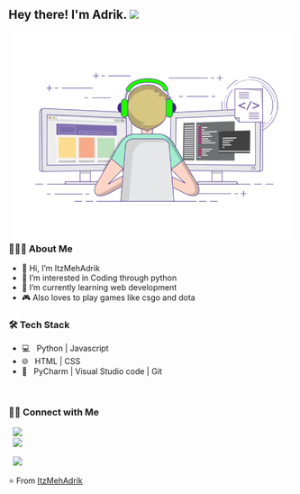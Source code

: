 <h2> Hey there! I'm Adrik. <img src="https://github.com/souvikguria98/souvikguria98/blob/master/Hi.gif" width="25"></h2>
<img align="right" alt="GIF" src="https://raw.githubusercontent.com/devSouvik/devSouvik/master/gif3.gif" width="500"/>

<h3> 👨🏻‍💻 About Me </h3>

- 👋 Hi, I’m ItzMehAdrik
- 👀 I’m interested in Coding through python 
- 🌱 I’m currently learning web development
- 🎮 Also loves to play games like csgo and dota

<h3>🛠 Tech Stack</h3>

- 💻 &nbsp; Python | Javascript  
- 🌐 &nbsp; HTML | CSS 
- 🔧 &nbsp; PyCharm | Visual Studio code | Git


<br>

<h3> 🤝🏻 Connect with Me </h3>

 
&nbsp; <a href="https://www.instagram.com/the_ishan.7777/" target="_blank" rel="noopener noreferrer"><img src="https://img.icons8.com/plasticine/100/000000/instagram-new.png" width="50" /></a>  
&nbsp; <a href="ishanprasad46@gmail.com" target="_blank" rel="noopener noreferrer"><img src="https://img.icons8.com/plasticine/100/000000/gmail.png"  width="50" /></a>
</p>
&nbsp; <a href="" target="_blank" rel="noopener noreferrer"><img src="https://img.icons8.com/fluency/48/000000/discord-logo.png" width="50" /></a>
</p>

⭐️ From [ItzMehAdrik](https://github.com/ItzMehAdrik)
